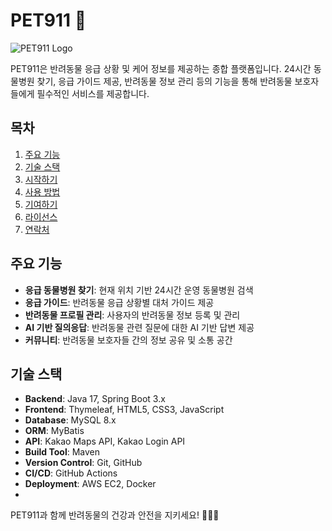 # PET911 🐾

![PET911 Logo](path/to/logo.png)

PET911은 반려동물 응급 상황 및 케어 정보를 제공하는 종합 플랫폼입니다. 24시간 동물병원 찾기, 응급 가이드 제공, 반려동물 정보 관리 등의 기능을 통해 반려동물 보호자들에게 필수적인 서비스를 제공합니다.

## 목차
1. [주요 기능](#주요-기능)
2. [기술 스택](#기술-스택)
3. [시작하기](#시작하기)
4. [사용 방법](#사용-방법)
5. [기여하기](#기여하기)
6. [라이선스](#라이선스)
7. [연락처](#연락처)

## 주요 기능

- **응급 동물병원 찾기**: 현재 위치 기반 24시간 운영 동물병원 검색
- **응급 가이드**: 반려동물 응급 상황별 대처 가이드 제공
- **반려동물 프로필 관리**: 사용자의 반려동물 정보 등록 및 관리
- **AI 기반 질의응답**: 반려동물 관련 질문에 대한 AI 기반 답변 제공
- **커뮤니티**: 반려동물 보호자들 간의 정보 공유 및 소통 공간

## 기술 스택

- **Backend**: Java 17, Spring Boot 3.x
- **Frontend**: Thymeleaf, HTML5, CSS3, JavaScript
- **Database**: MySQL 8.x
- **ORM**: MyBatis
- **API**: Kakao Maps API, Kakao Login API
- **Build Tool**: Maven
- **Version Control**: Git, GitHub
- **CI/CD**: GitHub Actions
- **Deployment**: AWS EC2, Docker
- 
PET911과 함께 반려동물의 건강과 안전을 지키세요! 🐶🐱🏥
